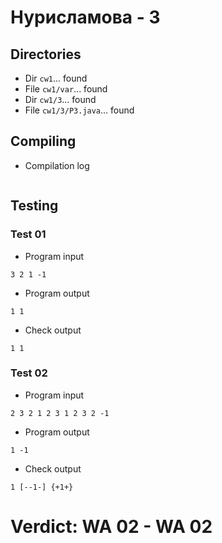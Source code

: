 # Нурисламова - 3
## Directories
- Dir `cw1`... found
- File `cw1/var`... found
- Dir `cw1/3`... found
- File `cw1/3/P3.java`... found
## Compiling
- Compilation log
```

```
## Testing
### Test 01
- Program input
```
3 2 1 -1

```
- Program output
```
1 1

```
- Check output
```
1 1

```
### Test 02
- Program input
```
2 3 2 1 2 3 1 2 3 2 -1

```
- Program output
```
1 -1

```
- Check output
```
1 [--1-] {+1+}

```
# Verdict: **WA 02** - WA 02
